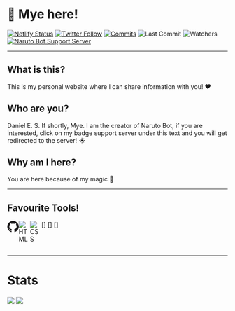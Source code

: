 # 👋 Mye here!
[![Netlify Status](https://api.netlify.com/api/v1/badges/71e47014-1f7e-47a2-917f-cd829b0df778/deploy-status)](https://app.netlify.com/sites/mye/deploys) 
[![Twitter Follow](https://img.shields.io/twitter/follow/MyeDaniel?color=1DA1F2&logo=Twitter&style=for-the-badge)](https://twitter.com/MyeDaniel) 
[![Commits](https://img.shields.io/github/commit-activity/m/mye-creator/mye-website?style=for-the-badge)](https://img.shields.io/github/commit-activity/m/mye-creator/mye-website?style=for-the-badge)
![Last Commit](https://img.shields.io/github/last-commit/mye-creator/mye-website?style=for-the-badge)
![Watchers](https://img.shields.io/github/watchers/mye-creator/mye-website?color=32CD32&style=for-the-badge)
[![Naruto Bot Support Server](https://img.shields.io/discord/743324121714131056?label=Naruto%20Bot%20Support%20Server&style=for-the-badge)](https://discord.gg/ptEeeAW)

---

## What is this?
This is my personal website where I can share information with you! ❤
## Who are you?
Daniel E. S. If shortly, Mye. I am the creator of Naruto Bot, if you are interested, click on my badge support server under this text and you will get redirected to the server! ☀️
## Why am I here?
You are here because of my magic 🔮

---

## Favourite Tools!
[<img align="left" alt="GitHub" width="26px" src="https://raw.githubusercontent.com/github/explore/78df643247d429f6cc873026c0622819ad797942/topics/github/github.png" />]
[<img align="left" alt="HTML" width="26px" src="https://cdn.discordapp.com/attachments/415496000761757696/766935076163944488/600px-HTML5_Badge.svg.png" />]
[<img align="left" alt="CSS" width="26px" src="https://cdn.discordapp.com/attachments/415496000761757696/766940683809718282/1602923356796.png" />]

<br />
<br />

---

# Stats

<a href="Mye github stats">
  <img align="center" src="https://github-readme-stats.vercel.app/api?username=mye-creator&show_icons=true&theme=radical" />
</a>
<a href="Top Languages">
  <img align="center" src="https://github-readme-stats.vercel.app/api/top-langs/?username=mye-creator&layout=compact&theme=radical" />
</a>
